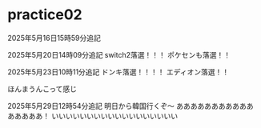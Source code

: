 # practice02

2025年5月16日15時59分追記

2025年5月20日14時09分追記
switch2落選！！！
ポケセンも落選！！

2025年5月23日10時11分追記
ドンキ落選！！！！
エディオン落選！！

ほんまうんこって感じ

2025年5月29日12時54分追記
明日から韓国行くぞ～
ああああああああああああああああ！
いいいいいいいいいいいいいいいいいい
